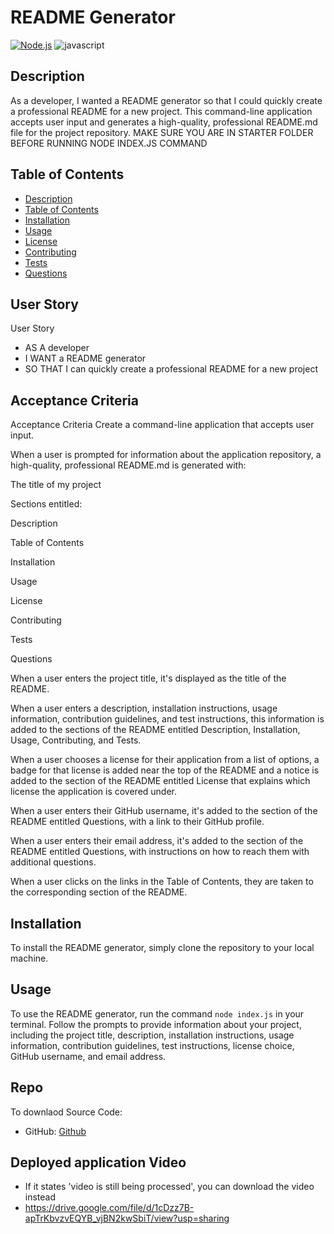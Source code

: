 # README Generator
[![Node.js](https://img.shields.io/badge/Node.js-blue?style=flat&logo=node.js&logoColor=red)](https://www.w3.org/Style/node.js/specs.en.html)
![javascript](https://img.shields.io/badge/javascript-5-green?style=style=flat&logo=javascript&logoColor=green)

## Description
As a developer, I wanted a README generator so that I could quickly create a professional README for a new project. This command-line application accepts user input and generates a high-quality, professional README.md file for the project repository. MAKE SURE YOU ARE IN STARTER FOLDER BEFORE RUNNING NODE INDEX.JS COMMAND

## Table of Contents
- [Description](#description)
- [Table of Contents](#table-of-contents)
- [Installation](#installation)
- [Usage](#usage)
- [License](#license)
- [Contributing](#contributing)
- [Tests](#tests)
- [Questions](#questions)

## User Story

User Story
- AS A developer
- I WANT a README generator
- SO THAT I can quickly create a professional README for a new project


## Acceptance Criteria
Acceptance Criteria
Create a command-line application that accepts user input.

When a user is prompted for information about the application repository, a high-quality, professional README.md is generated with:

The title of my project

Sections entitled:

Description

Table of Contents

Installation

Usage

License

Contributing

Tests

Questions

When a user enters the project title, it's displayed as the title of the README.

When a user enters a description, installation instructions, usage information, contribution guidelines, and test instructions, this information is added to the sections of the README entitled Description, Installation, Usage, Contributing, and Tests.

When a user chooses a license for their application from a list of options, a badge for that license is added near the top of the README and a notice is added to the section of the README entitled License that explains which license the application is covered under.

When a user enters their GitHub username, it's added to the section of the README entitled Questions, with a link to their GitHub profile.

When a user enters their email address, it's added to the section of the README entitled Questions, with instructions on how to reach them with additional questions.

When a user clicks on the links in the Table of Contents, they are taken to the corresponding section of the README.

## Installation
To install the README generator, simply clone the repository to your local machine.

## Usage
To use the README generator, run the command `node index.js` in your terminal. Follow the prompts to provide information about your project, including the project title, description, installation instructions, usage information, contribution guidelines, test instructions, license choice, GitHub username, and email address.

## Repo
To downlaod Source Code:
- GitHub: [Github](https://github.com/khubaibshah786/Readme_Generator)



 ## Deployed application Video

- If it states 'video is still being processed', you can download the video instead
 - https://drive.google.com/file/d/1cDzz7B-apTrKbvzvEQYB_vjBN2kwSbiT/view?usp=sharing

